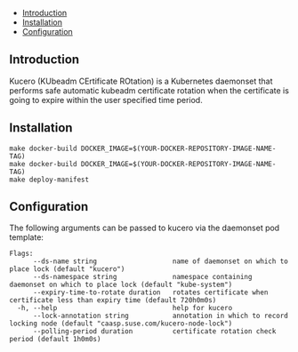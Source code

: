 
- [Introduction](#introduction)
- [Installation](#installation)
- [Configuration](#configuration)

## Introduction

Kucero (KUbeadm CErtificate ROtation) is a Kubernetes daemonset that
performs safe automatic kubeadm certificate rotation when the certificate
is going to expire within the user specified time period.

## Installation

```
make docker-build DOCKER_IMAGE=$(YOUR-DOCKER-REPOSITORY-IMAGE-NAME-TAG)
make docker-build DOCKER_IMAGE=$(YOUR-DOCKER-REPOSITORY-IMAGE-NAME-TAG)
make deploy-manifest
```

## Configuration

The following arguments can be passed to kucero via the daemonset pod template:

```
Flags:
      --ds-name string                   name of daemonset on which to place lock (default "kucero")
      --ds-namespace string              namespace containing daemonset on which to place lock (default "kube-system")
      --expiry-time-to-rotate duration   rotates certificate when certificate less than expiry time (default 720h0m0s)
  -h, --help                             help for kucero
      --lock-annotation string           annotation in which to record locking node (default "caasp.suse.com/kucero-node-lock")
      --polling-period duration          certificate rotation check period (default 1h0m0s)
```
